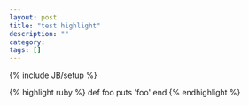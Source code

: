 ```yaml
---
layout: post
title: "test highlight"
description: ""
category: 
tags: []
---
```

{% include JB/setup %}

{% highlight ruby %}
def foo
  puts 'foo'
end
{% endhighlight %}
